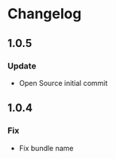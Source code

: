 # Changelog

## 1.0.5

### Update
 - Open Source initial commit

## 1.0.4

### Fix
 - Fix bundle name
